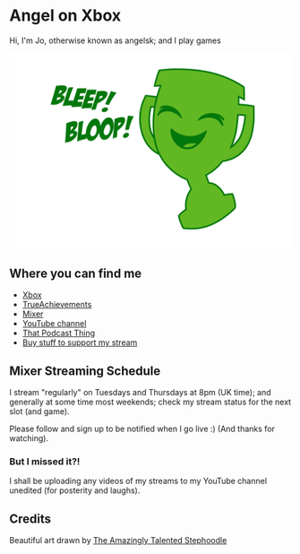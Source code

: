 # Angel on Xbox

Hi, I'm Jo, otherwise known as angelsk; and I play games

![Bleep! Bloop!](/assets/images/bleep-bloop.png)

## Where you can find me

* [Xbox](https://account.xbox.com/en-GB/Profile?gamerTag=angelsk)
* [TrueAchievements](https://www.trueachievements.com/gamer/angelsk)
* [Mixer](https://mixer.com/angelsk)
* [YouTube channel](https://www.youtube.com/c/JoCarterAngelSK)
* [That Podcast Thing](http://www.thatpodcastthing.co.uk)
* [Buy stuff to support my stream](https://teespring.com/stores/angel-on-xbox)

## Mixer Streaming Schedule

I stream "regularly" on Tuesdays and Thursdays at 8pm (UK time); and generally at some time most weekends; check my stream status for the next slot (and game). 

Please follow and sign up to be notified when I go live :) (And thanks for watching).

### But I missed it?!

I shall be uploading any videos of my streams to my YouTube channel unedited (for posterity and laughs).

## Credits

Beautiful art drawn by [The Amazingly Talented Stephoodle](http://stephoodle.tumblr.com)
